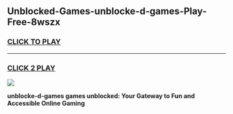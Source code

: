 
## Unblocked-Games-unblocke-d-games-Play-Free-8wszx
<h3>
<a href="https://premium76.site?title=unblocke-d-games&ref=17A">CLICK TO PLAY</a></h3>
<hr>

<h3>
<a href="https://premium76.site?title=unblocke-d-games&ref=17A">CLICK 2 PLAY</a>
  
</h3>

<a href="https://premium76.site?title=unblocke-d-games&ref=17A"><img src="https://clearcache.store/games.png"></a>


**unblocke-d-games games unblocked: Your Gateway to Fun and Accessible Online Gaming**
